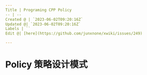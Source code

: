 ```yaml
---
Title | Programing CPP Policy
-- | --
Created @ | `2023-06-02T09:20:16Z`
Updated @| `2023-06-02T09:20:16Z`
Labels | ``
Edit @| [here](https://github.com/junxnone/xwiki/issues/249)

---
```

# Policy 策略设计模式


